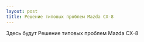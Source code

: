 ```yaml
---
layout: post
title: Решение типовых проблем Mazda CX-8
---
```




Здесь будут Решение типовых проблем Mazda CX-8

